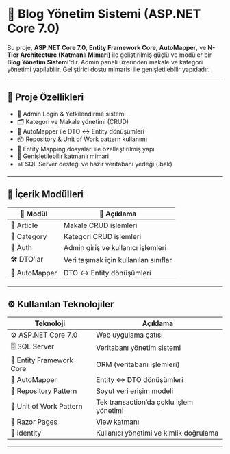 # 📝 Blog Yönetim Sistemi (ASP.NET Core 7.0)

Bu proje, **ASP.NET Core 7.0**, **Entity Framework Core**, **AutoMapper**, ve **N-Tier Architecture (Katmanlı Mimari)** ile geliştirilmiş güçlü ve modüler bir **Blog Yönetim Sistemi**'dir. Admin paneli üzerinden makale ve kategori yönetimi yapılabilir. Geliştirici dostu mimarisi ile genişletilebilir yapıdadır.

---

## 🚀 Proje Özellikleri

- 🔐 Admin Login & Yetkilendirme sistemi
- 🗂️ Kategori ve Makale yönetimi (CRUD)
- 🧭 AutoMapper ile DTO ↔ Entity dönüşümleri
- 📦 Repository & Unit of Work pattern kullanımı
- 🔄 Entity Mapping dosyaları ile özelleştirilmiş yapı
- 🔧 Genişletilebilir katmanlı mimari
- 📊 SQL Server desteği ve hazır veritabanı yedeği (.bak)

---

## 🧩 İçerik Modülleri

| 📁 Modül       | 🎯 Açıklama                              |
|----------------|------------------------------------------|
| 📄 Article      | Makale CRUD işlemleri                   |
| 📂 Category     | Kategori CRUD işlemleri                 |
| 🔐 Auth         | Admin giriş ve kullanıcı işlemleri      |
| 🛠️ DTO’lar      | Veri taşımak için kullanılan sınıflar   |
| 🧭 AutoMapper   | DTO ↔ Entity dönüşümleri                |

---

## ⚙️ Kullanılan Teknolojiler

| Teknoloji               | Açıklama                                      |
|-------------------------|-----------------------------------------------|
| ⚙️ ASP.NET Core 7.0      | Web uygulama çatısı                           |
| 🗄️ SQL Server            | Veritabanı yönetim sistemi                    |
| 🧱 Entity Framework Core | ORM (veritabanı işlemleri)                    |
| 🔁 AutoMapper            | Entity ↔ DTO dönüşümleri                      |
| 🧩 Repository Pattern     | Soyut veri erişim modeli                      |
| 🧪 Unit of Work Pattern   | Tek transaction’da çoklu işlem yönetimi       |
| 🎨 Razor Pages           | View katmanı                                  |
| 💼 Identity              | Kullanıcı yönetimi ve kimlik doğrulama        |

---
